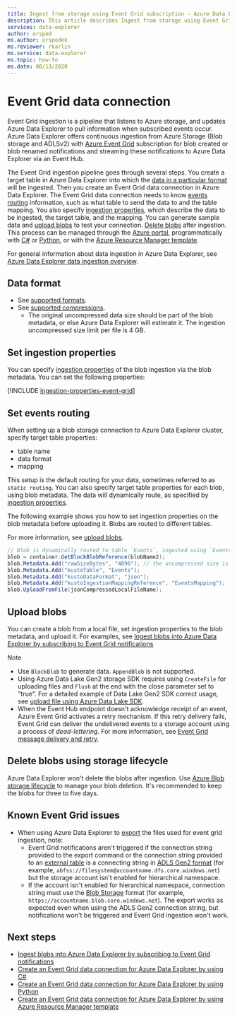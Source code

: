 ```yaml
---
title: Ingest from storage using Event Grid subscription - Azure Data Explorer
description: This article describes Ingest from storage using Event Grid subscription in Azure Data Explorer.
services: data-explorer
author: orspod
ms.author: orspodek
ms.reviewer: rkarlin
ms.service: data-explorer
ms.topic: how-to
ms.date: 08/13/2020
---
```

# Event Grid data connection

Event Grid ingestion is a pipeline that listens to Azure storage, and updates Azure Data Explorer to pull information when subscribed events occur. Azure Data Explorer offers continuous ingestion from Azure Storage (Blob storage and ADLSv2) with [Azure Event Grid](/azure/event-grid/overview) subscription for blob created or blob renamed notifications and streaming these notifications to Azure Data Explorer via an Event Hub.

The Event Grid ingestion pipeline goes through several steps. You create a target table in Azure Data Explorer into which the [data in a particular format](#data-format) will be ingested. Then you create an Event Grid data connection in Azure Data Explorer. The Event Grid data connection needs to know [events routing](#set-events-routing) information, such as what table to send the data to and the table mapping. You also specify [ingestion properties](#set-ingestion-properties), which describe the data to be ingested, the target table, and the mapping. You can generate sample data and [upload blobs](#upload-blobs) to test your connection. [Delete blobs](#delete-blobs-using-storage-lifecycle) after ingestion. This process can be managed through the [Azure portal](ingest-data-event-grid.md), programmatically with [C#](data-connection-event-grid-csharp.md) or [Python](data-connection-event-grid-python.md), or with the [Azure Resource Manager template](data-connection-event-grid-resource-manager.md).

For general information about data ingestion in Azure Data Explorer, see [Azure Data Explorer data ingestion overview](ingest-data-overview.md).

## Data format

* See [supported formats](ingestion-supported-formats.md).
* See [supported compressions](ingestion-supported-formats.md#supported-data-compression-formats).
    * The original uncompressed data size should be part of the blob metadata, or else Azure Data Explorer will estimate it. The ingestion uncompressed size limit per file is 4 GB.

## Set ingestion properties

You can specify [ingestion properties](ingestion-properties.md) of the blob ingestion via the blob metadata.
You can set the following properties:

[!INCLUDE [ingestion-properties-event-grid](includes/ingestion-properties-event-grid.md)]

## Set events routing

When setting up a blob storage connection to Azure Data Explorer cluster, specify target table properties:
* table name
* data format
* mapping

This setup is the default routing for your data, sometimes referred to as `static routing`.
You can also specify target table properties for each blob, using blob metadata. The data will dynamically route, as specified by [ingestion properties](#set-ingestion-properties).

The following example shows you how to set ingestion properties on the blob metadata before uploading it. Blobs are routed to different tables.

For more information, see [upload blobs](#upload-blobs).

```csharp
// Blob is dynamically routed to table `Events`, ingested using `EventsMapping` data mapping
blob = container.GetBlockBlobReference(blobName2);
blob.Metadata.Add("rawSizeBytes", "4096‬"); // the uncompressed size is 4096 bytes
blob.Metadata.Add("kustoTable", "Events");
blob.Metadata.Add("kustoDataFormat", "json");
blob.Metadata.Add("kustoIngestionMappingReference", "EventsMapping");
blob.UploadFromFile(jsonCompressedLocalFileName);
```

## Upload blobs

You can create a blob from a local file, set ingestion properties to the blob metadata, and upload it. For examples, see [Ingest blobs into Azure Data Explorer by subscribing to Event Grid notifications](ingest-data-event-grid.md#generate-sample-data)

> [!NOTE]
> * Use `BlockBlob` to generate data. `AppendBlob` is not supported.
> * Using Azure Data Lake Gen2 storage SDK requires using `CreateFile` for uploading files and `Flush` at the end with the close parameter set to "true".
> For a detailed example of Data Lake Gen2 SDK correct usage, see [upload file using Azure Data Lake SDK](data-connection-event-grid-csharp.md#upload-file-using-azure-data-lake-sdk).
> * When the Event Hub endpoint doesn't acknowledge receipt of an event, Azure Event Grid activates a retry mechanism. If this retry delivery fails, Event Grid can deliver the undelivered events to a storage account using a process of *dead-lettering*. For more information, see [Event Grid message delivery and retry](/azure/event-grid/delivery-and-retry#retry-schedule-and-duration).

## Delete blobs using storage lifecycle

Azure Data Explorer won't delete the blobs after ingestion. Use [Azure Blob storage lifecycle](/azure/storage/blobs/storage-lifecycle-management-concepts?tabs=azure-portal) to manage your blob deletion. It's recommended to keep the blobs for three to five days.

## Known Event Grid issues

* When using Azure Data Explorer to [export](kusto/management/data-export/export-data-to-storage.md) the files used for event grid ingestion, note: 
    * Event Grid notifications aren't triggered if the connection string provided to the export command or the connection string provided to an [external table](kusto/management/data-export/export-data-to-an-external-table.md) is a connecting string in [ADLS Gen2 format](kusto/api/connection-strings/storage.md#azure-data-lake-store) (for example, `abfss://filesystem@accountname.dfs.core.windows.net`) but the storage account isn't enabled for hierarchical namespace.
    * If the account isn't enabled for hierarchical namespace, connection string must use the [Blob Storage](kusto/api/connection-strings/storage.md#azure-storage-blob) format (for example, `https://accountname.blob.core.windows.net`). The export works as expected even when using the ADLS Gen2 connection string, but notifications won't be triggered and Event Grid ingestion won't work.


## Next steps

* [Ingest blobs into Azure Data Explorer by subscribing to Event Grid notifications](ingest-data-event-grid.md)
* [Create an Event Grid data connection for Azure Data Explorer by using C#](data-connection-event-grid-csharp.md)
* [Create an Event Grid data connection for Azure Data Explorer by using Python](data-connection-event-grid-python.md)
* [Create an Event Grid data connection for Azure Data Explorer by using Azure Resource Manager template](data-connection-event-grid-resource-manager.md)
